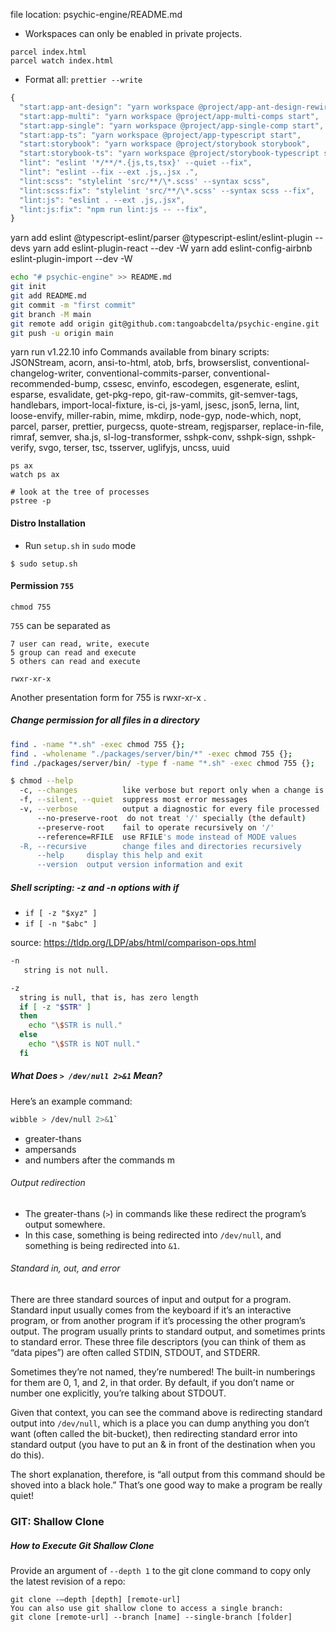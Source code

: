 file location: psychic-engine/README.md

- Workspaces can only be enabled in private projects.

```
parcel index.html
parcel watch index.html
```

- Format all: `prettier --write`

```js
{
  "start:app-ant-design": "yarn workspace @project/app-ant-design-rewired start",
  "start:app-multi": "yarn workspace @project/app-multi-comps start",
  "start:app-single": "yarn workspace @project/app-single-comp start",
  "start:app-ts": "yarn workspace @project/app-typescript start",
  "start:storybook": "yarn workspace @project/storybook storybook",
  "start:storybook-ts": "yarn workspace @project/storybook-typescript storybook",
  "lint": "eslint '*/**/*.{js,ts,tsx}' --quiet --fix",
  "lint": "eslint --fix --ext .js,.jsx .",
  "lint:scss": "stylelint 'src/**/\*.scss' --syntax scss",
  "lint:scss:fix": "stylelint 'src/**/\*.scss' --syntax scss --fix",
  "lint:js": "eslint . --ext .js,.jsx",
  "lint:js:fix": "npm run lint:js -- --fix",
}
```

yarn add eslint @typescript-eslint/parser @typescript-eslint/eslint-plugin --devs
yarn add eslint-plugin-react --dev -W
yarn add eslint-config-airbnb eslint-plugin-import --dev -W

```bash
echo "# psychic-engine" >> README.md
git init
git add README.md
git commit -m "first commit"
git branch -M main
git remote add origin git@github.com:tangoabcdelta/psychic-engine.git
git push -u origin main
```

yarn run v1.22.10
info Commands available from binary scripts: JSONStream, acorn, ansi-to-html, atob, brfs, browserslist, conventional-changelog-writer, conventional-commits-parser, conventional-recommended-bump, cssesc, envinfo, escodegen, esgenerate, eslint, esparse, esvalidate, get-pkg-repo, git-raw-commits, git-semver-tags, handlebars, import-local-fixture, is-ci, js-yaml, jsesc, json5, lerna, lint, loose-envify, miller-rabin, mime, mkdirp, node-gyp, node-which, nopt, parcel, parser, prettier, purgecss, quote-stream, regjsparser, replace-in-file, rimraf, semver, sha.js, sl-log-transformer, sshpk-conv, sshpk-sign, sshpk-verify, svgo, terser, tsc, tsserver, uglifyjs, uncss, uuid

```
ps ax
watch ps ax

# look at the tree of processes
pstree -p
```

#### Distro Installation

- Run `setup.sh` in `sudo` mode

```
$ sudo setup.sh
```

#### Permission `755`

`chmod 755`

`755` can be separated as

    7 user can read, write, execute
    5 group can read and execute
    5 others can read and execute

`rwxr-xr-x`

Another presentation form for 755 is rwxr-xr-x .

##### Change permission for all files in a directory

```bash
find . -name "*.sh" -exec chmod 755 {};
find . -wholename "./packages/server/bin/*" -exec chmod 755 {};
find ./packages/server/bin/ -type f -name "*.sh" -exec chmod 755 {};
```

```bash
$ chmod --help
  -c, --changes          like verbose but report only when a change is made
  -f, --silent, --quiet  suppress most error messages
  -v, --verbose          output a diagnostic for every file processed
      --no-preserve-root  do not treat '/' specially (the default)
      --preserve-root    fail to operate recursively on '/'
      --reference=RFILE  use RFILE's mode instead of MODE values
  -R, --recursive        change files and directories recursively
      --help     display this help and exit
      --version  output version information and exit
```

##### Shell scripting: -z and -n options with if

- `if [ -z "$xyz" ]`
- `if [ -n "$abc" ]`

source: https://tldp.org/LDP/abs/html/comparison-ops.html

```bash
-n
   string is not null.

-z
  string is null, that is, has zero length
  if [ -z "$STR" ]
  then
    echo "\$STR is null."
  else
    echo "\$STR is NOT null."
  fi
```

##### What Does `> /dev/null 2>&1` Mean?

Here’s an example command:

```bash
wibble > /dev/null 2>&1`
```

- greater-thans
- ampersands
- and numbers after the commands m

###### Output redirection

- The greater-thans (`>`) in commands like these redirect the program’s output somewhere.
- In this case, something is being redirected into `/dev/null`, and something is being redirected into `&1`.

###### Standard in, out, and error

There are three standard sources of input and output for a program. Standard input usually comes from the keyboard if it’s an interactive program, or from another program if it’s processing the other program’s output. The program usually prints to standard output, and sometimes prints to standard error. These three file descriptors (you can think of them as “data pipes”) are often called STDIN, STDOUT, and STDERR.

Sometimes they’re not named, they’re numbered! The built-in numberings for them are 0, 1, and 2, in that order. By default, if you don’t name or number one explicitly, you’re talking about STDOUT.

Given that context, you can see the command above is redirecting standard output into `/dev/null`, which is a place you can dump anything you don’t want (often called the bit-bucket), then redirecting standard error into standard output (you have to put an & in front of the destination when you do this).

The short explanation, therefore, is “all output from this command should be shoved into a black hole.” That’s one good way to make a program be really quiet!

### GIT: Shallow Clone

##### How to Execute Git Shallow Clone

Provide an argument of `--depth 1` to the git clone command to copy only the latest revision of a repo:

```
git clone -–depth [depth] [remote-url]
You can also use git shallow clone to access a single branch:
git clone [remote-url] --branch [name] --single-branch [folder]
```
